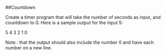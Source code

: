 ##Countdown

Create a timer program that will take the number of seconds as input, and countdown to 0.
Here is a sample output for the input 5:

5
4
3
2
1
0


Note : that the output should also include the number 0 and have each number on a new line.